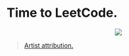 # Time to LeetCode.

<p align="center">
  <img src="https://user-images.githubusercontent.com/50045763/82757946-838c3e80-9db1-11ea-951a-62c4689b57ac.png">
</p>

>[Artist attribution.](https://www.deviantart.com/whamisband/art/Vaporwave-computer-person-76-692874275)

